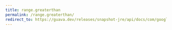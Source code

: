 ```yaml
---
title: range.greaterthan
permalink: /range.greaterthan/
redirect_to: https://guava.dev/releases/snapshot-jre/api/docs/com/google/common/collect/Range.html#greaterThan-C-
---
```

